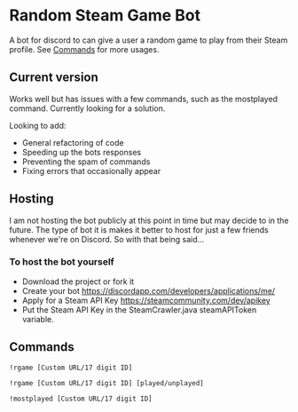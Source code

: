 # Random Steam Game Bot #
A bot for discord to can give a user a random game to play from their Steam profile. See [Commands](#commands) for more usages.

## Current version ## 
Works well but has issues with a few commands, such as the mostplayed command. Currently looking for a solution.

Looking to add:
- General refactoring of code
- Speeding up the bots responses
- Preventing the spam of commands
- Fixing errors that occasionally appear

## Hosting ##

I am not hosting the bot publicly at this point in time but may decide to in the future. The type of bot it is makes it better to host for just a few friends whenever we're on Discord. So with that being said...

### To host the bot yourself ###
- Download the project or fork it
- Create your bot https://discordapp.com/developers/applications/me/
- Apply for a Steam API Key https://steamcommunity.com/dev/apikey
- Put the Steam API Key in the SteamCrawler.java steamAPIToken variable.

## Commands ##

```
!rgame [Custom URL/17 digit ID]

!rgame [Custom URL/17 digit ID] [played/unplayed]

!mostplayed [Custom URL/17 digit ID]
```
